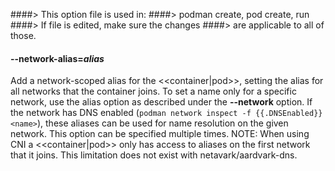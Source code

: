 ####> This option file is used in:
####>   podman create, pod create, run
####> If file is edited, make sure the changes
####> are applicable to all of those.
#### **--network-alias**=*alias*

Add a network-scoped alias for the <<container|pod>>, setting the alias for all networks that the container joins. To set a
name only for a specific network, use the alias option as described under the **--network** option.
If the network has DNS enabled (`podman network inspect -f {{.DNSEnabled}} <name>`),
these aliases can be used for name resolution on the given network. This option can be specified multiple times.
NOTE: When using CNI a <<container|pod>> only has access to aliases on the first network that it joins. This limitation does
not exist with netavark/aardvark-dns.
